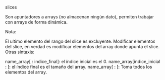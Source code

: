 slices

Son apuntadores a arrays (no almacenan ningún dato), permiten trabajar con arrays de forma dinámica.

Nota:

El ultimo elemento del rango del slice es excluyente.
Modificar elementos del slice, en verdad es modificar elementos del array donde apunta el slice.
Otras sintaxis:

name_array[ : indice_final]: el índice inicial es el 0.
name_array[indice_inicial : ]: el índice final es el tamaño del array.
name_array[ : ]: Toma todos los elementos del array.